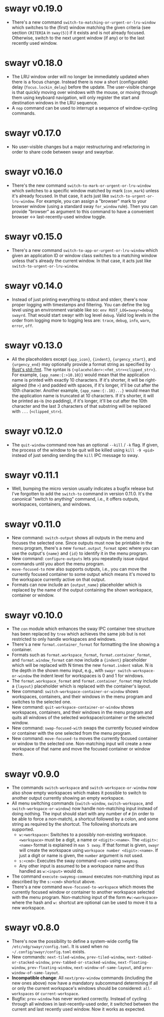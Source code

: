 swayr v0.19.0
=============

- There's a new command `switch-to-matching-or-urgent-or-lru-window` which
  switches to the (first) window matching the given criteria (see section
  `CRITERIA` in `sway(5)`) if it exists and is not already focused.  Otherwise,
  switch to the next urgent window (if any) or to the last recently used
  window.

swayr v0.18.0
=============

- The LRU window order will no longer be immediately updated when there is a
  focus change.  Instead there is now a short (configurable) delay
  (`focus.lockin_delay`) before the update.  The user-visible change is that
  quickly moving over windows with the mouse, or moving through them using
  keyboard navigation, will only register the start and destination windows in
  the LRU sequence.
- A `nop` command can be used to interrupt a sequence of window-cycling
  commands.

swayr v0.17.0
=============

- No user-visible changes but a major restructuring and refactoring in order to
  share code between swayr and swayrbar.

swayr v0.16.0
=============

- There's the new command `switch-to-mark-or-urgent-or-lru-window` which
  switches to a specific window matched by mark (`con_mark`) unless it's
  already focused.  In that case, it acts just like
  `switch-to-urgent-or-lru-window`.  For example, you can assign a "browser"
  mark to your browser window (using a standard sway `for_window` rule).  Then
  you can provide "browser" as argument to this command to have a convenient
  browser <-> last-recently-used window toggle.

swayr v0.15.0
=============

- There's a new command `switch-to-app-or-urgent-or-lru-window` which given an
  application ID or window class switches to a matching window unless that's
  already the current window.  In that case, it acts just like
  `switch-to-urgent-or-lru-window`.

swayr v0.14.0
=============

- Instead of just printing everything to stdout and stderr, there's now proper
  logging with timestamps and filtering.  You can define the log level using an
  environment variable like so: `env RUST_LOG=swayr=debug swayrd`.  That would
  start swayr with log level `debug`.  Valid log levels in the order from
  logging more to logging less are: `trace`, `debug`, `info`, `warn`, `error`,
  `off`.

swayr v0.13.0
=============

- All the placeholders except `{app_icon}`, `{indent}`, `{urgency_start}`, and
  `{urgency_end}` may optionally provide a format string as specified by
  [Rust's std::fmt](https://doc.rust-lang.org/std/fmt/).  The syntax is
  `{<placeholder>:<fmt_str><clipped_str>}`.  For example,
  `{app_name:{:>10.10}}` would mean that the application name is printed with
  exactly 10 characters.  If it's shorter, it will be right-aligned (the `>`)
  and padded with spaces, if it's longer, it'll be cut after the 10th
  character.  Another example, `{app_name:{:.10}...}` would mean that the
  application name is truncated at 10 characters.  If it's shorter, it will be
  printed as-is (no padding), if it's longer, it'll be cut after the 10th
  character and the last 3 characters of that substring will be replaced with
  `...` (`<clipped_str>`).

swayr v0.12.0
=============

- The `quit-window` command now has an optional `--kill` / `-k` flag.  If
  given, the process of the window to be quit will be killed using `kill -9
  <pid>` instead of just sending sending the `kill` IPC message to sway.

swayr v0.11.1
=============

- Well, bumping the micro version usually indicates a bugfix release but I've
  forgotten to add the `switch-to` command in version 0.11.0.  It's the
  canonical "switch to anything" command, i.e., it offers outputs, workspaces,
  containers, and windows.

swayr v0.11.0
=============

- New command: `switch-output` shows all outputs in the menu and focuses the
  selected one.  Since outputs must now be printable in the menu program,
  there's a new `format.output_format` spec where you can use the output's
  `{name}` and `{id}` to identify it in the menu program.
- New command: `configure-outputs` lets you repeatedly issue output commands
  until you abort the menu program.
- `move-focused-to` now also supports outputs, i.e., you can move the currently
  focused container to some output which means it's moved to the workspace
  currently active on that output.
- Formats can now include an `{output_name}` placeholder which is replaced by
  the name of the output containing the shown workspace, container or window.

swayr v0.10.0
=============

- The `con` module which enhances the sway IPC container tree structure has
  been replaced by `tree` which achieves the same job but is not restricted to
  only handle workspaces and windows.
- There's a new `format.container_format` for formatting the line showing a
  container.
- Formats such as `format.workspace_format`, `format.container_format`, and
  `format.window_format` can now include a `{indent}` placeholder which will be
  replaced with N times the new `format.indent` value.  N is the depth in the
  shown menu input, e.g., with `swayr switch-workspace-or-window` the indent
  level for workspaces is 0 and 1 for windows.
- The `format.workspace_format` and `format.container_format` may include a
  `{layout}` placeholder which is replaced with the container's layout.
- New command: `switch-workspace-container-or-window` shows workspaces,
  containers, and their windows in the menu program and switches to the
  selected one.
- New command: `quit-workspace-container-or-window` shows workspaces,
  containers, and their windows in the menu program and quits all windows of
  the selected workspace/container or the selected window.
- New command: `swap-focused-with` swaps the currently focused window or
  container with the one selected from the menu program.
- New command: `move-focused-to` moves the currently focused container or
  window to the selected one.  Non-matching input will create a new workspace
  of that name and move the focused container or window there.
  

swayr v0.9.0
============

- The commands `switch-workspace` and `switch-workspace-or-window` now also
  show empty workspaces which makes it possible to switch to another output
  currently showing an empty workspace.
- All menu switching commands (`switch-window`, `switch-workspace`, and
  `switch-workspace-or-window`) now handle non-matching input instead of doing
  nothing.  The input should start with any number of `#` (in order to be able
  to force a non-match), a shortcut followed by a colon, and some string as
  required by the shortcut.  The following shortcuts are supported.
  - `w:<workspace>`: Switches to a possibly non-existing workspace.
    `<workspace>` must be a digit, a name or `<digit>:<name>`.  The
    `<digit>:<name>` format is explained in `man 5 sway`.  If that format is
    given, `swayr` will create the workspace using `workspace number
    <digit>:<name>`.  If just a digit or name is given, the `number` argument
    is not used.
  - `s:<cmd>`: Executes the sway command `<cmd>` using `swaymsg`.
  - Any other input is assumed to be a workspace name and thus handled as
    `w:<input>` would do.
- The command `execute-swaymsg-command` executes non-matching input as
  described by the `s:<cmd>` shortcut above.
- There's a new command `move-focused-to-workspace` which moves the currently
  focused window or container to another workspace selected with the menu
  program.  Non-matching input of the form `#w:<workspace>` where the hash and
  `w:` shortcut are optional can be used to move it to a new workspace.


swayr v0.8.0
============

- There's now the possibility to define a system-wide config file
  `/etc/xdg/swayr/config.toml`.  It is used when no
  `~/.config/swayr/config.toml` exists.
- New commands: `next-tiled-window`, `prev-tiled-window`,
  `next-tabbed-or-stacked-window`, `prev-tabbed-or-stacked-window`,
  `next-floating-window`, `prev-floating-window`, `next-window-of-same-layout`,
  and `prev-window-of-same-layout`.
- **Incompatible change**: All `next/prev-window` commands (including the new
  ones above) now have a mandatory subcommand determining if all or only the
  current workspace's windows should be considered: `all-workspaces` or
  `current-workspace`.
- Bugfix: `prev-window` has never worked correctly.  Instead of cycling through
  all windows in last-recently-used order, it switched between the current and
  last recently used window.  Now it works as expected.
